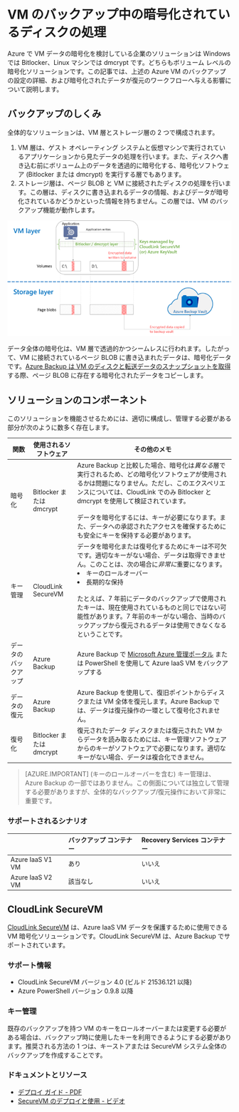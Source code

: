 <properties
   pageTitle="Azure Backup - 暗号化されているディスクを使用した Azure IaaS VM のバックアップ |Microsoft Azure"
   description="IaaS VM のバックアップ中に、Azure Backup が BitLocker や dmcrypt を使用して、どのように暗号化されたデータを扱うかについて学習します。この記事では、暗号化されているディスクを扱う場合のバックアップおよび復元エクスペリエンスにおける違いについて説明します。"
   services="backup"
   documentationCenter=""
   authors="markgalioto"
   manager="cfreeman"
   editor=""/>
<tags
   ms.service="backup"
   ms.devlang="na"
   ms.topic="article"
   ms.tgt_pltfrm="na"
   ms.workload="storage-backup-recovery"
   ms.date="07/01/2016"
   ms.author="markgal; jimpark"/>

# VM のバックアップ中の暗号化されているディスクの処理

Azure で VM データの暗号化を検討している企業のソリューションは Windows では Bitlocker、Linux マシンでは dmcrypt です。どちらもボリューム レベルの暗号化ソリューションです。この記事では、上述の Azure VM のバックアップの設定の詳細、および暗号化されたデータが復元のワークフローへ与える影響について説明します。

## バックアップのしくみ

全体的なソリューションは、VM 層とストレージ層の 2 つで構成されます。

1. VM 層は、ゲスト オペレーティング システムと仮想マシンで実行されているアプリケーションから見たデータの処理を行います。また、ディスクへ書き込む前にボリューム上のデータを透過的に暗号化する、暗号化ソフトウェア (Bitlocker または dmcrypt) を実行する層でもあります。
2. ストレージ層は、ページ BLOB と VM に接続されたディスクの処理を行います。この層は、ディスクに書き込まれるデータの情報、およびデータが暗号化されているかどうかといった情報を持ちません。この層では、VM のバックアップ機能が動作します。

![Bitlocker の暗号化と Azure VM のバックアップの共存の仕組み](./media/backup-azure-vms-encryption/how-it-works.png)

データ全体の暗号化は、VM 層で透過的かつシームレスに行われます。したがって、VM に接続されているページ BLOB に書き込まれたデータは、暗号化データです。[Azure Backup は VM のディスクと転送データのスナップショットを取得](backup-azure-vms-introduction.md#how-does-azure-back-up-virtual-machines)する際、ページ BLOB に存在する暗号化されたデータをコピーします。

## ソリューションのコンポーネント

このソリューションを機能させるためには、適切に構成し、管理する必要がある部分が次のように数多く存在します。

| 関数 | 使用されるソフトウェア | その他のメモ |
| -------- | ------------- | ------- |
| 暗号化 | Bitlocker または dmcrypt | Azure Backup と比較した場合、暗号化は*異なる*層で実行されるため、どの暗号化ソフトウェアが使用されるかは問題になりません。ただし、このエクスペリエンスについては、CloudLink でのみ Bitlocker と dmcrypt を使用して検証されています。<br><br> データを暗号化するには、キーが必要になります。また、データへの承認されたアクセスを確保するためにも安全にキーを保持する必要があります。 |
| キー管理 | CloudLink SecureVM | データを暗号化または復号化するためにキーは不可欠です。適切なキーがない場合、データは取得できません。このことは、次の場合に*非常に*重要になります。<br><li>キーのロールオーバー<li>長期的な保持<br><br>たとえば、7 年前にデータのバックアップで使用されたキーは、現在使用されているものと同じではない可能性があります。7 年前のキーがない場合、当時のバックアップから復元されるデータは使用できなくなるということです。|
| データのバックアップ | Azure Backup | Azure Backup で [Microsoft Azure 管理ポータル](http://manage.windowsazure.com) または PowerShell を使用して Azure IaaS VM をバックアップする |
| データの復元 | Azure Backup | Azure Backup を使用して、復旧ポイントからディスクまたは VM 全体を復元します。Azure Backup では、データは復元操作の一環として復号化されません。|
| 復号化 | Bitlocker または dmcrypt | 復元されたデータ ディスクまたは復元された VM からデータを読み取るためには、キー管理ソフトウェアからのキーがソフトウェアで必要になります。適切なキーがない場合、データは複合化できません。 |

> [AZURE.IMPORTANT]  (キーのロールオーバーを含む) キー管理は、Azure Backup の一部ではありません。この側面については独立して管理する必要がありますが、全体的なバックアップ/復元操作において非常に重要です。

### サポートされるシナリオ


| &nbsp; | バックアップ コンテナー | Recovery Services コンテナー |
| :-- | :-- | :-- |
| Azure IaaS V1 VM | あり | いいえ |
| Azure IaaS V2 VM | 該当なし | いいえ |


## CloudLink SecureVM

[CloudLink SecureVM](http://www.cloudlinktech.com/choose-your-cloud/microsoft-azure/) は、Azure IaaS VM データを保護するために使用できる VM 暗号化ソリューションです。CloudLink SecureVM は、Azure Backup でサポートされています。

### サポート情報

- CloudLink SecureVM バージョン 4.0 (ビルド 21536.121 以降)
- Azure PowerShell バージョン 0.9.8 以降

### キー管理

既存のバックアップを持つ VM のキーをロールオーバーまたは変更する必要がある場合は、バックアップ時に使用したキーを利用できるようにする必要があります。推奨される方法の 1 つは、キーストアまたは SecureVM システム全体のバックアップを作成することです。

### ドキュメントとリソース

- [デプロイ ガイド - PDF](http://www.cloudlinktech.com/Azure/CL_SecureVM_4_0_DG_EMC_Azure_R2.pdf)
- [SecureVM のデプロイと使用 - ビデオ](https://www.youtube.com/watch?v=8AIRe92UDNg)

<!---HONumber=AcomDC_0706_2016-->